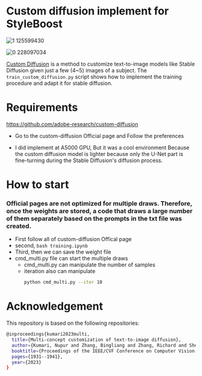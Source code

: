 # Custom diffusion implement for StyleBoost
![1 125599430](https://github.com/matrix215/custom-diffusion_implement-for-StyleBoost/assets/101815603/85879556-5080-44f3-bc9f-ee82cd09fc88)

![0 228097034](https://github.com/matrix215/custom-diffusion_implement-for-StyleBoost/assets/101815603/26c83ac9-1c07-43e8-936a-a7d1615dd5ac)

[Custom Diffusion](https://arxiv.org/abs/2212.04488) is a method to customize text-to-image models like Stable Diffusion given just a few (4~5) images of a subject.
The `train_custom_diffusion.py` script shows how to implement the training procedure and adapt it for stable diffusion.

# Requirements

https://github.com/adobe-research/custom-diffusion

- Go to the custom-diffusion Official page and Follow the preferences

- I did implement at A5000 GPU, But it was a cool environment Because the custom diffusion model is lighter because only the U-Net part is fine-turning during the Stable Diffusion's diffusion process. 

# How to start

### Official pages are not optimized for multiple draws. Therefore, once the weights are stored, a code that draws a large number of them separately based on the prompts in the txt file was created.

- First follow all of custom-diffusion Offical page
- second, ```bash training.ipynb```
- Third, then we can save the weight file
- cmd_multi.py file can start the multiple draws
  - cmd_multi.py can manipulate the number of samples
  - iteration also can manipulate
    ```bash
    python cmd_multi.py --iter 10
    ```

# Acknowledgement
This repository is based on the following repositories:
```bash
@inproceedings{kumari2023multi,
  title={Multi-concept customization of text-to-image diffusion},
  author={Kumari, Nupur and Zhang, Bingliang and Zhang, Richard and Shechtman, Eli and Zhu, Jun-Yan},
  booktitle={Proceedings of the IEEE/CVF Conference on Computer Vision and Pattern Recognition},
  pages={1931--1941},
  year={2023}
}
```
